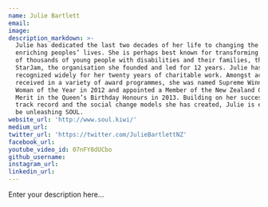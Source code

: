```yaml
---
name: Julie Bartlett
email:
image:
description_markdown: >-
  Julie has dedicated the last two decades of her life to changing the world and
  enriching peoples’ lives. She is perhaps best known for transforming the lives
  of thousands of young people with disabilities and their families, through
  StarJam, the organisation she founded and led for 12 years. Julie has been
  recognized widely for her twenty years of charitable work. Amongst accolades
  received in a variety of award programmes, she was named Supreme Winner, NEXT
  Woman of the Year in 2012 and appointed a Member of the New Zealand Order of
  Merit in the Queen’s Birthday Honours in 2013. Building on her successful
  track record and the social change models she has created, Julie is excited to
  be unleashing SOUL.
website_url: 'http://www.soul.kiwi/'
medium_url:
twitter_url: 'https://twitter.com/JulieBartlettNZ'
facebook_url:
youtube_video_id: 07nFY8dUCbo
github_username:
instagram_url:
linkedin_url:
---
```


Enter your description here...
